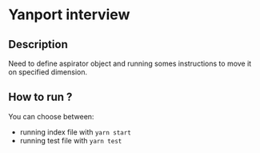 # Yanport interview

## Description

Need to define aspirator object and running somes instructions to move it on specified dimension.

## How to run ?

You can choose between:

-   running index file with `yarn start`
-   running test file with `yarn test`

